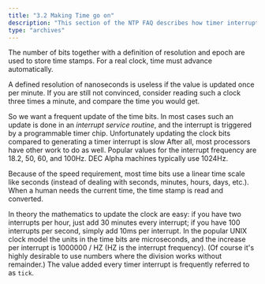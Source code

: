 ```yaml
---
title: "3.2 Making Time go on"
description: "This section of the NTP FAQ describes how timer interrupts are used to advance time in a clock."
type: "archives"
--- 
```


The number of bits together with a definition of resolution and epoch are used to store time stamps. For a real clock, time must advance automatically.

A defined resolution of nanoseconds is useless if the value is updated once per minute. If you are still not convinced, consider reading such a clock three times a minute, and compare the time you would get.

So we want a frequent update of the time bits. In most cases such an update is done in an _interrupt service routine_, and the interrupt is triggered by a programmable timer chip. Unfortunately updating the clock bits compared to generating a timer interrupt is slow After all, most processors have other work to do as well. Popular values for the interrupt frequency are 18.2, 50, 60, and 100Hz. DEC Alpha machines typically use 1024Hz.

Because of the speed requirement, most time bits use a linear time scale like seconds (instead of dealing with seconds, minutes, hours, days, etc.). When a human needs the current time, the time stamp is read and converted.

In theory the mathematics to update the clock are easy: if you have two interrupts per hour, just add 30 minutes every interrupt; if you have 100 interrupts per second, simply add 10ms per interrupt. In the popular UNIX clock model the units in the time bits are microseconds, and the increase per interrupt is 1000000 / HZ (HZ is the interrupt frequency). (Of course it's highly desirable to use numbers where the division works without remainder.) The value added every timer interrupt is frequently referred to as `tick`.